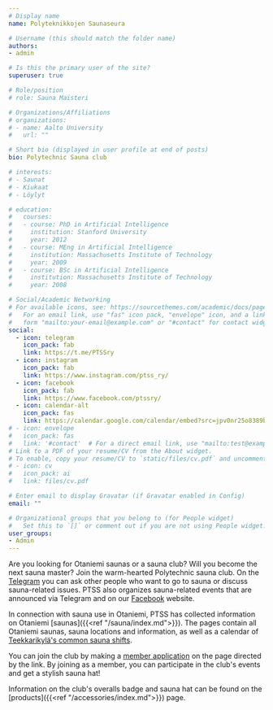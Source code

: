 ```yaml
---
# Display name
name: Polyteknikkojen Saunaseura

# Username (this should match the folder name)
authors:
- admin

# Is this the primary user of the site?
superuser: true

# Role/position
# role: Sauna Maisteri

# Organizations/Affiliations
# organizations:
# - name: Aalto University
#   url: ""

# Short bio (displayed in user profile at end of posts)
bio: Polytechnic Sauna club

# interests:
# - Saunat
# - Kiukaat 
# - Löylyt

# education:
#   courses:
#   - course: PhD in Artificial Intelligence
#     institution: Stanford University
#     year: 2012
#   - course: MEng in Artificial Intelligence
#     institution: Massachusetts Institute of Technology
#     year: 2009
#   - course: BSc in Artificial Intelligence
#     institution: Massachusetts Institute of Technology
#     year: 2008

# Social/Academic Networking
# For available icons, see: https://sourcethemes.com/academic/docs/page-builder/#icons
#   For an email link, use "fas" icon pack, "envelope" icon, and a link in the
#   form "mailto:your-email@example.com" or "#contact" for contact widget.
social:
  - icon: telegram
    icon_pack: fab
    link: https://t.me/PTSSry
  - icon: instagram
    icon_pack: fab
    link: https://www.instagram.com/ptss_ry/
  - icon: facebook
    icon_pack: fab
    link: https://www.facebook.com/ptssry/
  - icon: calendar-alt
    icon_pack: fas
    link: https://calendar.google.com/calendar/embed?src=jpv0nr25o8389bl3mao4q3hb9s%40group.calendar.google.com
# - icon: envelope
#   icon_pack: fas
#   link: '#contact'  # For a direct email link, use "mailto:test@example.org".
# Link to a PDF of your resume/CV from the About widget.
# To enable, copy your resume/CV to `static/files/cv.pdf` and uncomment the lines below.
# - icon: cv
#   icon_pack: ai
#   link: files/cv.pdf

# Enter email to display Gravatar (if Gravatar enabled in Config)
email: ""

# Organizational groups that you belong to (for People widget)
#   Set this to `[]` or comment out if you are not using People widget.
user_groups:
- Admin
---
```


Are you looking for Otaniemi saunas or a sauna club? Will you become the next sauna master? Join the warm-hearted Polytechnic sauna club. On the [Telegram](https://t.me/PTSSry) you can ask other people who want to go to sauna or discuss sauna-related issues. PTSS also organizes sauna-related events that are announced via Telegram and on our [Facebook](https://www.facebook.com/ptssry/) website.

In connection with sauna use in Otaniemi, PTSS has collected information on Otaniemi [saunas]({{<ref "/sauna/index.md">}}). The pages contain all Otaniemi saunas, sauna locations and information, as well as a calendar of [Teekkarikylä's common sauna shifts](https://calendar.google.com/calendar/embed?src=jpv0nr25o8389bl3mao4q3hb9s%40group.calendar.google.com).

You can join the club by making a [member application](#contact) on the page directed by the link. By joining as a member, you can participate in the club's events and get a stylish sauna hat!

Information on the club's overalls badge and sauna hat can be found on the [products]({{<ref "/accessories/index.md">}}) page.
